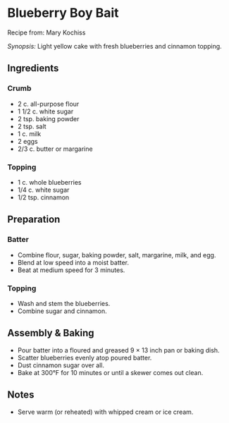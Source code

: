 # Blueberry Boy Bait

Recipe from: Mary Kochiss

<!-- TODO: ![image](../img/recipe-title.jpg) -->

*Synopsis:* Light yellow cake with fresh blueberries and cinnamon topping.

## Ingredients

### Crumb

-  2 c. all-purpose flour
-  1 1/2 c. white sugar
-  2 tsp. baking powder
-  2 tsp. salt
-  1 c. milk
-  2 eggs
-  2/3 c. butter or margarine

### Topping

-  1 c. whole blueberries
-  1/4 c. white sugar
-  1/2 tsp. cinnamon


## Preparation

### Batter

-  Combine flour, sugar, baking powder, salt, margarine, milk, and egg.
-  Blend at low speed into a moist batter.
-  Beat at medium speed for 3 minutes.

### Topping

-  Wash and stem the blueberries.
-  Combine sugar and cinnamon.


## Assembly & Baking

-  Pour batter into a floured and greased 9 × 13 inch pan or baking dish.
-  Scatter blueberries evenly atop poured batter.
-  Dust cinnamon sugar over all.
-  Bake at 300°F for 10 minutes or until a skewer comes out clean.


## Notes

*  Serve warm (or reheated) with whipped cream or ice cream.
